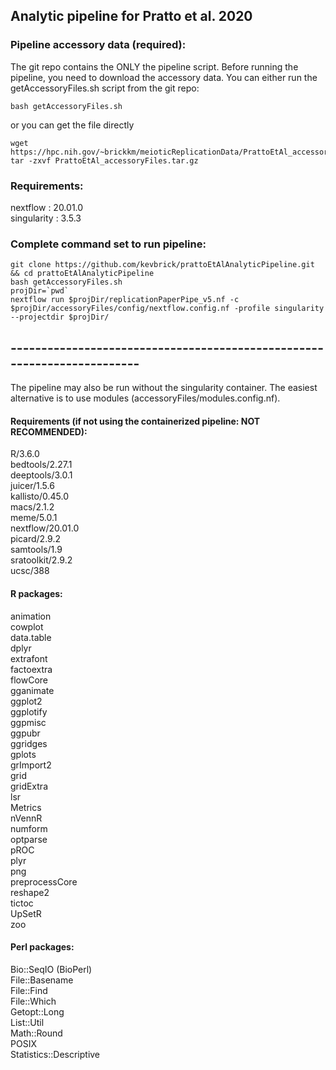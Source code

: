 ## Analytic pipeline for Pratto et al. 2020

### Pipeline accessory data (required):
The git repo contains the ONLY the pipeline script. Before running the pipeline, you need to download the accessory data. You can either run the getAccessoryFiles.sh script from the git repo:
```
bash getAccessoryFiles.sh
```
or you can get the file directly
```
wget https://hpc.nih.gov/~brickkm/meioticReplicationData/PrattoEtAl_accessoryFiles.tar.gz
tar -zxvf PrattoEtAl_accessoryFiles.tar.gz
```

### Requirements:
nextflow    : 20.01.0 \
singularity : 3.5.3 

### Complete command set to run pipeline: 
```
git clone https://github.com/kevbrick/prattoEtAlAnalyticPipeline.git && cd prattoEtAlAnalyticPipeline
bash getAccessoryFiles.sh
projDir=`pwd`
nextflow run $projDir/replicationPaperPipe_v5.nf -c $projDir/accessoryFiles/config/nextflow.config.nf -profile singularity --projectdir $projDir/
```
## ------------------------------------------------------------------------
The pipeline may also be run without the singularity container. The easiest alternative is to use modules (accessoryFiles/modules.config.nf). 

#### Requirements (if not using the containerized pipeline: NOT RECOMMENDED): 
R/3.6.0 \
bedtools/2.27.1 \
deeptools/3.0.1 \
juicer/1.5.6 \
kallisto/0.45.0 \
macs/2.1.2 \
meme/5.0.1 \
nextflow/20.01.0 \
picard/2.9.2 \
samtools/1.9 \
sratoolkit/2.9.2 \
ucsc/388 

#### R packages: 
animation \
cowplot \
data.table \
dplyr \
extrafont \
factoextra \
flowCore \
gganimate \
ggplot2 \
ggplotify \
ggpmisc \
ggpubr \
ggridges \
gplots \
grImport2 \
grid \
gridExtra \
lsr \
Metrics \
nVennR \
numform \
optparse \
pROC \
plyr \
png \
preprocessCore \
reshape2 \
tictoc \
UpSetR \
zoo

#### Perl packages:
Bio::SeqIO (BioPerl) \
File::Basename \
File::Find \
File::Which \
Getopt::Long \
List::Util \
Math::Round \
POSIX \
Statistics::Descriptive

